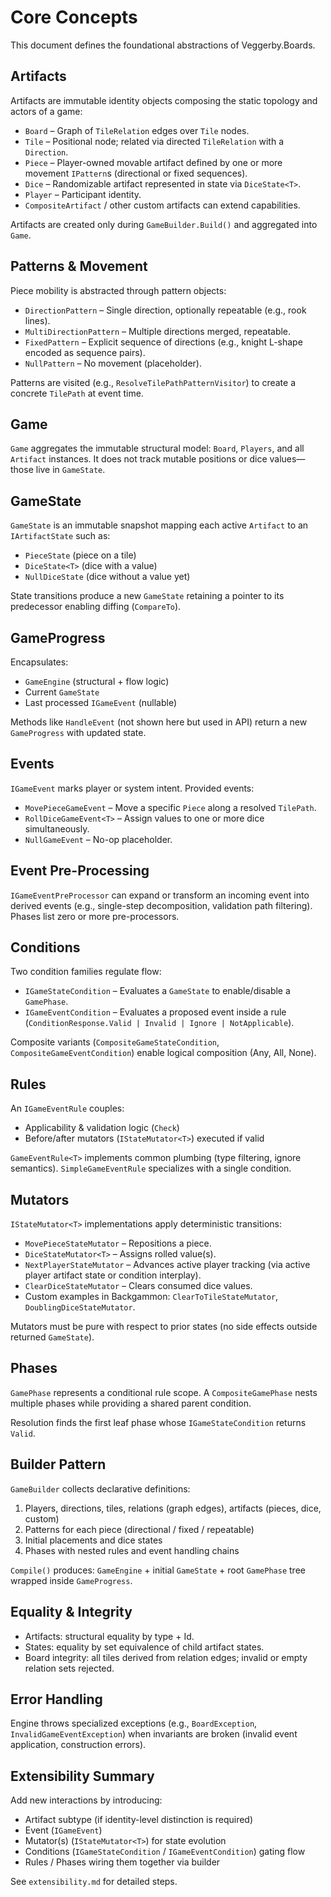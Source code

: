 # Core Concepts

This document defines the foundational abstractions of Veggerby.Boards.

## Artifacts

Artifacts are immutable identity objects composing the static topology and actors of a game:

- `Board` – Graph of `TileRelation` edges over `Tile` nodes.
- `Tile` – Positional node; related via directed `TileRelation` with a `Direction`.
- `Piece` – Player-owned movable artifact defined by one or more movement `IPattern`s (directional or fixed sequences).
- `Dice` – Randomizable artifact represented in state via `DiceState<T>`.
- `Player` – Participant identity.
- `CompositeArtifact` / other custom artifacts can extend capabilities.

Artifacts are created only during `GameBuilder.Build()` and aggregated into `Game`.

## Patterns & Movement

Piece mobility is abstracted through pattern objects:

- `DirectionPattern` – Single direction, optionally repeatable (e.g., rook lines).
- `MultiDirectionPattern` – Multiple directions merged, repeatable.
- `FixedPattern` – Explicit sequence of directions (e.g., knight L-shape encoded as sequence pairs).
- `NullPattern` – No movement (placeholder).

Patterns are visited (e.g., `ResolveTilePathPatternVisitor`) to create a concrete `TilePath` at event time.

## Game

`Game` aggregates the immutable structural model: `Board`, `Players`, and all `Artifact` instances. It does not track mutable positions or dice values—those live in `GameState`.

## GameState

`GameState` is an immutable snapshot mapping each active `Artifact` to an `IArtifactState` such as:

- `PieceState` (piece on a tile)
- `DiceState<T>` (dice with a value)
- `NullDiceState` (dice without a value yet)

State transitions produce a new `GameState` retaining a pointer to its predecessor enabling diffing (`CompareTo`).

## GameProgress

Encapsulates:

- `GameEngine` (structural + flow logic)
- Current `GameState`
- Last processed `IGameEvent` (nullable)

Methods like `HandleEvent` (not shown here but used in API) return a new `GameProgress` with updated state.

## Events

`IGameEvent` marks player or system intent. Provided events:

- `MovePieceGameEvent` – Move a specific `Piece` along a resolved `TilePath`.
- `RollDiceGameEvent<T>` – Assign values to one or more dice simultaneously.
- `NullGameEvent` – No-op placeholder.

## Event Pre-Processing

`IGameEventPreProcessor` can expand or transform an incoming event into derived events (e.g., single-step decomposition, validation path filtering). Phases list zero or more pre-processors.

## Conditions

Two condition families regulate flow:

- `IGameStateCondition` – Evaluates a `GameState` to enable/disable a `GamePhase`.
- `IGameEventCondition` – Evaluates a proposed event inside a rule (`ConditionResponse.Valid | Invalid | Ignore | NotApplicable`).

Composite variants (`CompositeGameStateCondition`, `CompositeGameEventCondition`) enable logical composition (Any, All, None).

## Rules

An `IGameEventRule` couples:

- Applicability & validation logic (`Check`)
- Before/after mutators (`IStateMutator<T>`) executed if valid

`GameEventRule<T>` implements common plumbing (type filtering, ignore semantics). `SimpleGameEventRule` specializes with a single condition.

## Mutators

`IStateMutator<T>` implementations apply deterministic transitions:

- `MovePieceStateMutator` – Repositions a piece.
- `DiceStateMutator<T>` – Assigns rolled value(s).
- `NextPlayerStateMutator` – Advances active player tracking (via active player artifact state or condition interplay).
- `ClearDiceStateMutator` – Clears consumed dice values.
- Custom examples in Backgammon: `ClearToTileStateMutator`, `DoublingDiceStateMutator`.

Mutators must be pure with respect to prior states (no side effects outside returned `GameState`).

## Phases

`GamePhase` represents a conditional rule scope. A `CompositeGamePhase` nests multiple phases while providing a shared parent condition.

Resolution finds the first leaf phase whose `IGameStateCondition` returns `Valid`.

## Builder Pattern

`GameBuilder` collects declarative definitions:

1. Players, directions, tiles, relations (graph edges), artifacts (pieces, dice, custom)
2. Patterns for each piece (directional / fixed / repeatable)
3. Initial placements and dice states
4. Phases with nested rules and event handling chains

`Compile()` produces: `GameEngine` + initial `GameState` + root `GamePhase` tree wrapped inside `GameProgress`.

## Equality & Integrity

- Artifacts: structural equality by type + Id.
- States: equality by set equivalence of child artifact states.
- Board integrity: all tiles derived from relation edges; invalid or empty relation sets rejected.

## Error Handling

Engine throws specialized exceptions (e.g., `BoardException`, `InvalidGameEventException`) when invariants are broken (invalid event application, construction errors).

## Extensibility Summary

Add new interactions by introducing:

- Artifact subtype (if identity-level distinction is required)
- Event (`IGameEvent`)
- Mutator(s) (`IStateMutator<T>`) for state evolution
- Conditions (`IGameStateCondition` / `IGameEventCondition`) gating flow
- Rules / Phases wiring them together via builder

See `extensibility.md` for detailed steps.
